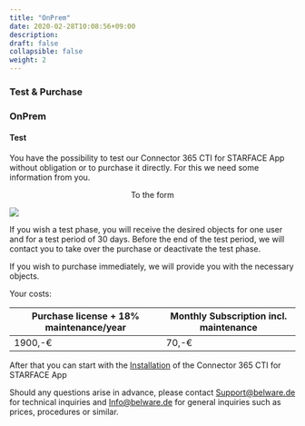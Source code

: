 ```yaml
---
title: "OnPrem"
date: 2020-02-28T10:08:56+09:00
description: 
draft: false
collapsible: false
weight: 2
---
```

### Test & Purchase

### OnPrem

#### Test
You have the possibility to test our Connector 365 CTI for STARFACE App without obligation or to purchase it directly. For this we need some information from you.

<p style="text-align: center;">
To the form
</p>

[<img src="/images/apps/Forms_CTI.png">](https://forms.office.com/Pages/ResponsePage.aspx?id=wbg8p1B5wk60E37fEWJ6gK10RbLPyuxOs2bKXXZxm8JUM0tNOEJVMlIxUkpOQzJTN0owME5OV0wwNy4u)

If you wish a test phase, you will receive the desired objects for one user and for a test period of 30 days. Before the end of the test period, we will contact you to take over the purchase or deactivate the test phase.

If you wish to purchase immediately, we will provide you with the necessary objects.

Your costs:

| Purchase license + 18% maintenance/year | Monthly Subscription incl. maintenance |
|-----------------------------------------|----------------------------------------|
|1900,-€                                  | 70,-€                                  |

After that you can start with the [Installation](/en-us/apps/cti-for-starface/first-steps/installation/) of the Connector 365 CTI for STARFACE App

Should any questions arise in advance, please contact Support@belware.de for technical inquiries and Info@belware.de for general inquiries such as prices, procedures or similar.





